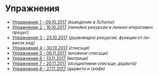 Упражнения
==========

* [Упражнение 1 - 09.10.2017](01/) _(въведение в Scheme)_
* [Упражнение 2 - 16.10.2017](02/) _(линейна рекурсия и линеен итеративен процес)_
* [Упражнение 3 - 23.10.2017](03/) _(дървовидна рекурсия; функции от по-висок ред)_
* [Упражнение 4 - 30.10.2017](04/) _(списъци)_
* [Упражнение 5 - 06.11.2017](05/) _(вложени списъци)_
* [Упражнение 6 - 13.11.2017](06/) _(матрици)_
* [Упражнение 7 - 20.11.2017](07/) _(асоциативни списъци; дървета)_
* [Упражнение 8 - 27.11.2017](08/) _(дървета и графи)_
